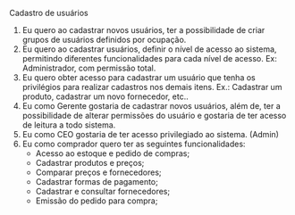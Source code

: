 Cadastro de usuários

1. Eu quero ao cadastrar novos usuários, ter a possibilidade de criar grupos de usuários definidos por ocupação.
2. Eu quero ao cadastrar usuários, definir o nível de acesso ao sistema, permitindo diferentes funcionalidades para cada nível de acesso. Ex: Administrador, com permissão total.
3. Eu quero obter acesso para cadastrar um usuário que tenha os privilégios para realizar cadastros nos demais itens. 
Ex.: Cadastrar um produto, cadastrar um novo fornecedor, etc..
4. Eu como Gerente gostaria de cadastrar novos usuários, além de, ter a possibilidade de alterar permissões do usuário e gostaria 
de ter acesso de leitura a todo sistema.
5. Eu como CEO gostaria de ter acesso privilegiado ao sistema. (Admin)
6. Eu como comprador quero ter as seguintes funcionalidades:
   - Acesso ao estoque e pedido de compras;
   - Cadastrar produtos e preços;
   - Comparar preços e fornecedores; 
   - Cadastrar formas de pagamento; 
   - Cadastrar e consultar fornecedores;
   - Emissão do pedido para compra; 
